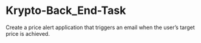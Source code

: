 # Krypto-Back_End-Task
Create a price alert application that triggers an email when the user’s target price is achieved.
